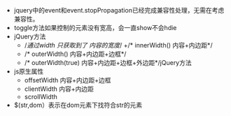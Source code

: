 + jquery中的event和event.stopPropagation已经完成兼容性处理，无需在考虑兼容性。
+ toggle方法如果控制的元素没有宽高，会一直show不会hdie
+ jQuery方法
    + /*通过width 只获取到了 内容的宽度*/
    +/* innerWidth() 内容+内边距*/
    + /* outerWidth() 内容+内边距+边框*/
    + /* outerWidth(true) 内容+内边距+边框+外边距*/jQuery方法
+ js原生属性
    + offsetWidth  内容+内边距+边框
    + clientWidth  内容+内边距
    + scrollWidth  
+ $(str,dom）表示在dom元素下找符合str的元素
